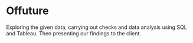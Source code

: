 # Offuture
 Exploring the given data, carrying out checks and data analysis using SQL and Tableau. Then presenting our findings to the client.
